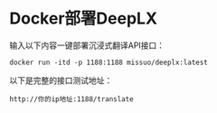 # Docker部署DeepLX
输入以下内容一键部署沉浸式翻译API接口：
```
docker run -itd -p 1188:1188 missuo/deeplx:latest
```
以下是完整的接口测试地址：
```
http://你的ip地址:1188/translate
```